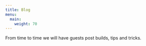 ```yaml
---
title: Blog
menu:
  main:
    weight: 70
---
```


From time to time we will have guests post builds, tips and tricks.

